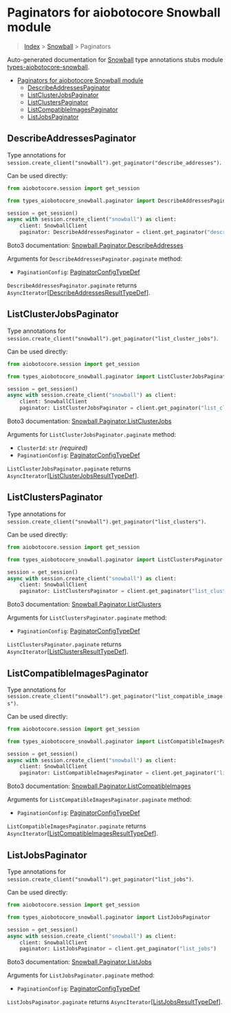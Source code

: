 <a id="paginators-for-aiobotocore-snowball-module"></a>

# Paginators for aiobotocore Snowball module

> [Index](../README.md) > [Snowball](./README.md) > Paginators

Auto-generated documentation for
[Snowball](https://boto3.amazonaws.com/v1/documentation/api/latest/reference/services/snowball.html#Snowball)
type annotations stubs module
[types-aiobotocore-snowball](https://pypi.org/project/types-aiobotocore-snowball/).

- [Paginators for aiobotocore Snowball module](#paginators-for-aiobotocore-snowball-module)
  - [DescribeAddressesPaginator](#describeaddressespaginator)
  - [ListClusterJobsPaginator](#listclusterjobspaginator)
  - [ListClustersPaginator](#listclusterspaginator)
  - [ListCompatibleImagesPaginator](#listcompatibleimagespaginator)
  - [ListJobsPaginator](#listjobspaginator)

<a id="describeaddressespaginator"></a>

## DescribeAddressesPaginator

Type annotations for
`session.create_client("snowball").get_paginator("describe_addresses")`.

Can be used directly:

```python
from aiobotocore.session import get_session

from types_aiobotocore_snowball.paginator import DescribeAddressesPaginator

session = get_session()
async with session.create_client("snowball") as client:
    client: SnowballClient
    paginator: DescribeAddressesPaginator = client.get_paginator("describe_addresses")
```

Boto3 documentation:
[Snowball.Paginator.DescribeAddresses](https://boto3.amazonaws.com/v1/documentation/api/latest/reference/services/snowball.html#Snowball.Paginator.DescribeAddresses)

Arguments for `DescribeAddressesPaginator.paginate` method:

- `PaginationConfig`:
  [PaginatorConfigTypeDef](./type_defs.md#paginatorconfigtypedef)

`DescribeAddressesPaginator.paginate` returns
`AsyncIterator`\[[DescribeAddressesResultTypeDef](./type_defs.md#describeaddressesresulttypedef)\].

<a id="listclusterjobspaginator"></a>

## ListClusterJobsPaginator

Type annotations for
`session.create_client("snowball").get_paginator("list_cluster_jobs")`.

Can be used directly:

```python
from aiobotocore.session import get_session

from types_aiobotocore_snowball.paginator import ListClusterJobsPaginator

session = get_session()
async with session.create_client("snowball") as client:
    client: SnowballClient
    paginator: ListClusterJobsPaginator = client.get_paginator("list_cluster_jobs")
```

Boto3 documentation:
[Snowball.Paginator.ListClusterJobs](https://boto3.amazonaws.com/v1/documentation/api/latest/reference/services/snowball.html#Snowball.Paginator.ListClusterJobs)

Arguments for `ListClusterJobsPaginator.paginate` method:

- `ClusterId`: `str` *(required)*
- `PaginationConfig`:
  [PaginatorConfigTypeDef](./type_defs.md#paginatorconfigtypedef)

`ListClusterJobsPaginator.paginate` returns
`AsyncIterator`\[[ListClusterJobsResultTypeDef](./type_defs.md#listclusterjobsresulttypedef)\].

<a id="listclusterspaginator"></a>

## ListClustersPaginator

Type annotations for
`session.create_client("snowball").get_paginator("list_clusters")`.

Can be used directly:

```python
from aiobotocore.session import get_session

from types_aiobotocore_snowball.paginator import ListClustersPaginator

session = get_session()
async with session.create_client("snowball") as client:
    client: SnowballClient
    paginator: ListClustersPaginator = client.get_paginator("list_clusters")
```

Boto3 documentation:
[Snowball.Paginator.ListClusters](https://boto3.amazonaws.com/v1/documentation/api/latest/reference/services/snowball.html#Snowball.Paginator.ListClusters)

Arguments for `ListClustersPaginator.paginate` method:

- `PaginationConfig`:
  [PaginatorConfigTypeDef](./type_defs.md#paginatorconfigtypedef)

`ListClustersPaginator.paginate` returns
`AsyncIterator`\[[ListClustersResultTypeDef](./type_defs.md#listclustersresulttypedef)\].

<a id="listcompatibleimagespaginator"></a>

## ListCompatibleImagesPaginator

Type annotations for
`session.create_client("snowball").get_paginator("list_compatible_images")`.

Can be used directly:

```python
from aiobotocore.session import get_session

from types_aiobotocore_snowball.paginator import ListCompatibleImagesPaginator

session = get_session()
async with session.create_client("snowball") as client:
    client: SnowballClient
    paginator: ListCompatibleImagesPaginator = client.get_paginator("list_compatible_images")
```

Boto3 documentation:
[Snowball.Paginator.ListCompatibleImages](https://boto3.amazonaws.com/v1/documentation/api/latest/reference/services/snowball.html#Snowball.Paginator.ListCompatibleImages)

Arguments for `ListCompatibleImagesPaginator.paginate` method:

- `PaginationConfig`:
  [PaginatorConfigTypeDef](./type_defs.md#paginatorconfigtypedef)

`ListCompatibleImagesPaginator.paginate` returns
`AsyncIterator`\[[ListCompatibleImagesResultTypeDef](./type_defs.md#listcompatibleimagesresulttypedef)\].

<a id="listjobspaginator"></a>

## ListJobsPaginator

Type annotations for
`session.create_client("snowball").get_paginator("list_jobs")`.

Can be used directly:

```python
from aiobotocore.session import get_session

from types_aiobotocore_snowball.paginator import ListJobsPaginator

session = get_session()
async with session.create_client("snowball") as client:
    client: SnowballClient
    paginator: ListJobsPaginator = client.get_paginator("list_jobs")
```

Boto3 documentation:
[Snowball.Paginator.ListJobs](https://boto3.amazonaws.com/v1/documentation/api/latest/reference/services/snowball.html#Snowball.Paginator.ListJobs)

Arguments for `ListJobsPaginator.paginate` method:

- `PaginationConfig`:
  [PaginatorConfigTypeDef](./type_defs.md#paginatorconfigtypedef)

`ListJobsPaginator.paginate` returns
`AsyncIterator`\[[ListJobsResultTypeDef](./type_defs.md#listjobsresulttypedef)\].

